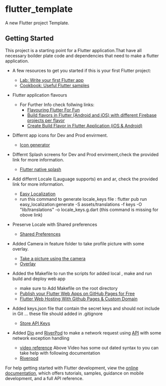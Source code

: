 # flutter_template

A new Flutter project Template.

## Getting Started

This project is a starting point for a Flutter application.That have all necessary boilder plate code and dependencies that need to make a flutter application.


- A few resources to get you started if this is your first Flutter project:
  - [Lab: Write your first Flutter app](https://docs.flutter.dev/get-started/codelab)
  - [Cookbook: Useful Flutter samples](https://docs.flutter.dev/cookbook)


- Flutter application flavours

  - For Further Info check follwing links:
    - [Flavouring Flutter For Fun](https://medium.com/@huyffs/flutter-app-flavouring-cabd35bd9054)
    - [Build flavors in Flutter (Android and iOS) with different Firebase projects per flavor](https://medium.com/@animeshjain/build-flavors-in-flutter-android-and-ios-with-different-firebase-projects-per-flavor-27c5c5dac10b)
    - [Create Build Flavor in Flutter Application (iOS & Android)](https://dwirandyh.medium.com/create-build-flavor-in-flutter-application-ios-android-fb35a81a9fac)

- Differnt app icons for Dev and Prod envirment.
  - [Icon generator](https://www.appicon.co/)

- Differnt Splash screens for Dev and Prod envirment,check the provided link for more information.
  - [Flutter native splash](https://pub.dev/packages/flutter_native_splash)

- Add differnt Locale (Lauguage supports) en and ar, check the provided link for more information.
  - [Easy Localization](https://pub.dev/packages/easy_localization)
  - run this command to generate locale_keys file : flutter pub run easy_localization:generate -S assets/translations -f keys -O "lib/translations" -o locale_keys.g.dart (this command is missing for obove link)

- Preserve Locale with Shared preferences
  - [Shared Preferences](https://pub.dev/packages/shared_preferences)

- Added Camera in feature folder to take profile picture with some overlay.
  - [Take a picture using the camera](https://docs.flutter.dev/cookbook/plugins/picture-using-camera)
  - [Overlay](https://stackoverflow.com/questions/75669458/how-to-make-this-kind-of-camera-overlay-in-flutter)  

- Added the Makefile to run the scripts for added local , make and run build and deploy web app 
  - make sure to Add Makefile on the root directory 
  - [Publish your Flutter Web Apps on GitHub Pages for Free](https://codewithandrea.com/articles/flutter-web-github-pages/)
  - [Flutter Web Hosting With Github Pages & Custom Domain](https://www.youtube.com/watch?v=iOra0bxlWdE&ab_channel=1ManStartup)
  
- Added keys.json file that contain the secret keys and should not include in Git ... these file should added in .gitignore
  - [Store API Keys](https://codewithandrea.com/articles/flutter-api-keys-dart-define-env-files/) 

- Added [Dio](https://pub.dev/packages/dio) and [RiverPod](https://pub.dev/packages/flutter_riverpod) to make a network request using [API](https://jsonplaceholder.typicode.com/) with some network exception handling  
  - [video reference](https://www.youtube.com/watch?v=soTEOI_rIIQ&ab_channel=RobertBrunhage)
  Above Video has some out dated syntax to you can take help with following documentation
  - [Riverpod](https://codewithandrea.com/articles/flutter-state-management-riverpod/#2-stateprovider)

For help getting started with Flutter development, view the
[online documentation](https://docs.flutter.dev/), which offers tutorials,
samples, guidance on mobile development, and a full API reference.
